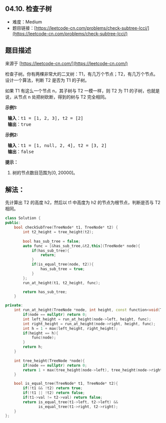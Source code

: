 ##  04.10. 检查子树

- 难度：Medium
- 题目链接：[https://leetcode-cn.com/problems/check-subtree-lcci/](https://leetcode-cn.com/problems/check-subtree-lcci/)


## 题目描述

来源于 [https://leetcode-cn.com/](https://leetcode-cn.com/)

<p>检查子树。你有两棵非常大的二叉树：T1，有几万个节点；T2，有几万个节点。设计一个算法，判断 T2 是否为 T1 的子树。</p>

<p>如果 T1 有这么一个节点 n，其子树与 T2 一模一样，则 T2 为 T1 的子树，也就是说，从节点 n 处把树砍断，得到的树与 T2 完全相同。</p>

<p><strong>示例1:</strong></p>

<pre><strong> 输入</strong>：t1 = [1, 2, 3], t2 = [2]
<strong> 输出</strong>：true
</pre>

<p><strong>示例2:</strong></p>

<pre><strong> 输入</strong>：t1 = [1, null, 2, 4], t2 = [3, 2]
<strong> 输出</strong>：false
</pre>

<p><strong>提示：</strong></p>

<ol>
	<li>树的节点数目范围为[0, 20000]。</li>
</ol>


## 解法：

先计算出 T2 的高度 h2，然后以 t1 中高度为 h2 的节点为根节点，判断是否与 T2 相同。

```c++
class Solution {
public:
    bool checkSubTree(TreeNode* t1, TreeNode* t2) {
        int t2_height = tree_height(t2);
        
        bool has_sub_tree = false;
        auto func = [&has_sub_tree,&t2,this](TreeNode* node){
            if(has_sub_tree){
                return;
            }
            if(is_equal_tree(node, t2)){
                has_sub_tree = true;
            }
        };
        run_at_height(t1, t2_height, func);

        return has_sub_tree;
    }

private:
    int run_at_height(TreeNode *node, int height, const function<void(TreeNode* node)> &func){
        if(node == nullptr) return 0;
        int left_height = run_at_height(node->left, height, func);
        int right_height = run_at_height(node->right, height, func);
        int h = 1 + max(left_height, right_height);
        if(height == h){
            func(node);
        }
        return h;
    }
    
    int tree_height(TreeNode *node){
        if(node == nullptr) return 0;
        return 1 + max(tree_height(node->left), tree_height(node->right));
    }

    bool is_equal_tree(TreeNode* t1, TreeNode* t2){
        if(!t1 && !t2) return true;
        if(!t1 || !t2) return false;
        if(t1->val != t2->val) return false;
        return is_equal_tree(t1->left, t2->left) &&
               is_equal_tree(t1->right, t2->right);
    }
};
```